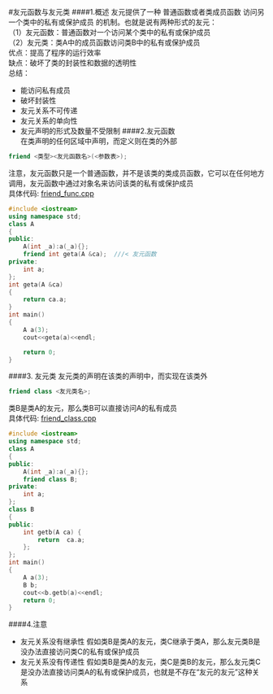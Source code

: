 #友元函数与友元类
####1.概述
友元提供了一种 普通函数或者类成员函数 访问另一个类中的私有或保护成员 的机制。也就是说有两种形式的友元：  
（1）友元函数：普通函数对一个访问某个类中的私有或保护成员  
（2）友元类：类A中的成员函数访问类B中的私有或保护成员  
优点：提高了程序的运行效率  
缺点：破坏了类的封装性和数据的透明性  
总结：  
* 能访问私有成员
* 破坏封装性
* 友元关系不可传递
* 友元关系的单向性
* 友元声明的形式及数量不受限制
####2.友元函数  
在类声明的任何区域中声明，而定义则在类的外部  
```c++
friend <类型><友元函数名>(<参数表>);
```
注意，友元函数只是一个普通函数，并不是该类的类成员函数，它可以在任何地方调用，友元函数中通过对象名来访问该类的私有或保护成员  
具体代码: [friend_func.cpp](./friend_func.cpp)  
```c++
#include <iostream>
using namespace std;
class A
{
public:
    A(int _a):a(_a){};
    friend int geta(A &ca);  ///< 友元函数
private:
    int a;
};
int geta(A &ca) 
{
    return ca.a;
}
int main()
{
    A a(3);    
    cout<<geta(a)<<endl;

    return 0;
}
```
####3. 友元类
友元类的声明在该类的声明中，而实现在该类外
```c++
friend class <友元类名>;
```
类B是类A的友元，那么类B可以直接访问A的私有成员  
具体代码: [friend_class.cpp](./friend_class.cpp)
```c++
#include <iostream>
using namespace std;
class A
{
public:
    A(int _a):a(_a){};
    friend class B;
private:
    int a;
};
class B
{
public:
    int getb(A ca) {
        return  ca.a; 
    };
};
int main() 
{
    A a(3);
    B b;
    cout<<b.getb(a)<<endl;
    return 0;
}
```
####4.注意
* 友元关系没有继承性 假如类B是类A的友元，类C继承于类A，那么友元类B是没办法直接访问类C的私有或保护成员  
* 友元关系没有传递性 假如类B是类A的友元，类C是类B的友元，那么友元类C是没办法直接访问类A的私有或保护成员，也就是不存在“友元的友元”这种关系